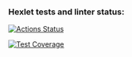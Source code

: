 ### Hexlet tests and linter status:
[![Actions Status](https://github.com/zagarskih/frontend-project-44/workflows/hexlet-check/badge.svg)](https://github.com/zagarskih/frontend-project-44/actions)

[![Test Coverage](https://api.codeclimate.com/v1/badges/3ea895dd1061844c597c/test_coverage)](https://codeclimate.com/github/zagarskih/frontend-project-44/test_coverage)
